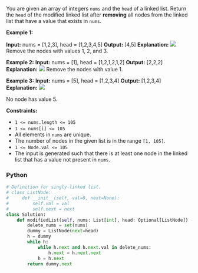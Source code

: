 You are given an array of integers  `nums`  and the  `head`  of a linked list. Return the  `head`  of the modified
linked list after  **removing**  all nodes from the linked list that have a value that exists in  `nums`.

**Example 1:**

**Input:**  nums = [1,2,3], head = [1,2,3,4,5]
**Output:**  [4,5]
**Explanation:**
**![](https://assets.leetcode.com/uploads/2024/06/11/linkedlistexample0.png)**
Remove the nodes with values 1, 2, and 3.

**Example 2:**
**Input:**  nums = [1], head = [1,2,1,2,1,2]
**Output:**  [2,2,2]
**Explanation:**
![](https://assets.leetcode.com/uploads/2024/06/11/linkedlistexample1.png)
Remove the nodes with value 1.

**Example 3:**
**Input:**  nums = [5], head = [1,2,3,4]
**Output:**  [1,2,3,4]
**Explanation:**
**![](https://assets.leetcode.com/uploads/2024/06/11/linkedlistexample2.png)**

No node has value 5.

**Constraints:**

- `1 <= nums.length <= 105`
- `1 <= nums[i] <= 105`
- All elements in  `nums`  are unique.
- The number of nodes in the given list is in the range  `[1, 105]`.
- `1 <= Node.val <= 105`
- The input is generated such that there is at least one node in the linked list that has a value not present
  in  `nums`.

### Python

```py
# Definition for singly-linked list.
# class ListNode:
#     def __init__(self, val=0, next=None):
#         self.val = val
#         self.next = next
class Solution:
    def modifiedList(self, nums: List[int], head: Optional[ListNode]) -> Optional[ListNode]:
        delete_nums = set(nums)
        dummy = ListNode(next=head)
        h = dummy
        while h:
            while h.next and h.next.val in delete_nums:
                h.next = h.next.next
            h = h.next
        return dummy.next
```